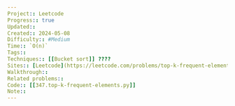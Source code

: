 ```yaml
---
Project:: Leetcode
Progress:: true
Updated:: 
Created:: 2024-05-08
Difficulty:: #Medium 
Time:: `O(n)`
Tags:: 
Techniques:: [[Bucket sort]] ????
Sites:: [Leetcode](https://leetcode.com/problems/top-k-frequent-elements/description/)
Walkthrough:: 
Related problems:: 
Code:: [[347.top-k-frequent-elements.py]]
Note:: 
---
```

